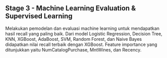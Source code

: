 ## Stage 3 - Machine Learning Evaluation & Supervised Learning

Melakukan pemodelan dan evaluasi machine learning untuk mendapatkan hasil recall yang paling baik. Dari model Logistic Regression, Decision Tree, KNN, XGBoost, AdaBoost, SVM, Random Forest, dan Naive Bayes didapatkan nilai recall terbaik dengan XGBoost. Feature importance yang ditunjukkan yaitu NumCatalogPurchase, MntWines, dan Recency. 
